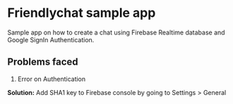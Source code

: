 # Friendlychat sample app

Sample app on how to create a chat using Firebase Realtime database and Google SignIn Authentication.

## Problems faced

1. Error on Authentication

**Solution:** Add SHA1 key to Firebase console by going to Settings > General